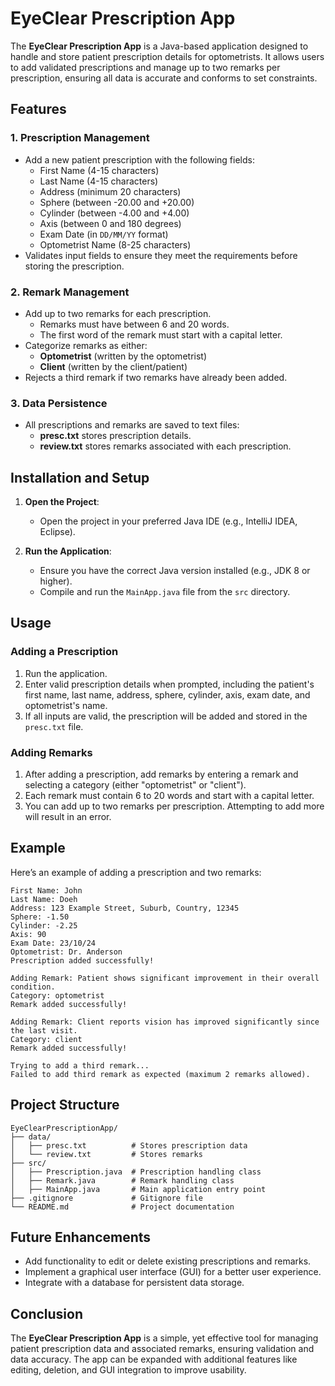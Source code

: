 
# EyeClear Prescription App

The **EyeClear Prescription App** is a Java-based application designed to handle and store patient prescription details for optometrists. It allows users to add validated prescriptions and manage up to two remarks per prescription, ensuring all data is accurate and conforms to set constraints.

## Features

### 1. **Prescription Management**
- Add a new patient prescription with the following fields:
  - First Name (4-15 characters)
  - Last Name (4-15 characters)
  - Address (minimum 20 characters)
  - Sphere (between -20.00 and +20.00)
  - Cylinder (between -4.00 and +4.00)
  - Axis (between 0 and 180 degrees)
  - Exam Date (in `DD/MM/YY` format)
  - Optometrist Name (8-25 characters)
- Validates input fields to ensure they meet the requirements before storing the prescription.

### 2. **Remark Management**
- Add up to two remarks for each prescription.
  - Remarks must have between 6 and 20 words.
  - The first word of the remark must start with a capital letter.
- Categorize remarks as either:
  - **Optometrist** (written by the optometrist)
  - **Client** (written by the client/patient)
- Rejects a third remark if two remarks have already been added.

### 3. **Data Persistence**
- All prescriptions and remarks are saved to text files:
  - **presc.txt** stores prescription details.
  - **review.txt** stores remarks associated with each prescription.

## Installation and Setup



1. **Open the Project**:
   - Open the project in your preferred Java IDE (e.g., IntelliJ IDEA, Eclipse).

2. **Run the Application**:
   - Ensure you have the correct Java version installed (e.g., JDK 8 or higher).
   - Compile and run the `MainApp.java` file from the `src` directory.

## Usage

### Adding a Prescription
1. Run the application.
2. Enter valid prescription details when prompted, including the patient's first name, last name, address, sphere, cylinder, axis, exam date, and optometrist's name.
3. If all inputs are valid, the prescription will be added and stored in the `presc.txt` file.

### Adding Remarks
1. After adding a prescription, add remarks by entering a remark and selecting a category (either "optometrist" or "client").
2. Each remark must contain 6 to 20 words and start with a capital letter.
3. You can add up to two remarks per prescription. Attempting to add more will result in an error.

## Example

Here’s an example of adding a prescription and two remarks:

```text
First Name: John
Last Name: Doeh
Address: 123 Example Street, Suburb, Country, 12345
Sphere: -1.50
Cylinder: -2.25
Axis: 90
Exam Date: 23/10/24
Optometrist: Dr. Anderson
Prescription added successfully!

Adding Remark: Patient shows significant improvement in their overall condition.
Category: optometrist
Remark added successfully!

Adding Remark: Client reports vision has improved significantly since the last visit.
Category: client
Remark added successfully!

Trying to add a third remark...
Failed to add third remark as expected (maximum 2 remarks allowed).
```

## Project Structure

```text
EyeClearPrescriptionApp/
├── data/
│   ├── presc.txt          # Stores prescription data
│   └── review.txt         # Stores remarks
├── src/
│   ├── Prescription.java  # Prescription handling class
│   ├── Remark.java        # Remark handling class
│   ├── MainApp.java       # Main application entry point
├── .gitignore             # Gitignore file
└── README.md              # Project documentation
```

## Future Enhancements
- Add functionality to edit or delete existing prescriptions and remarks.
- Implement a graphical user interface (GUI) for a better user experience.
- Integrate with a database for persistent data storage.

## Conclusion
The **EyeClear Prescription App** is a simple, yet effective tool for managing patient prescription data and associated remarks, ensuring validation and data accuracy. The app can be expanded with additional features like editing, deletion, and GUI integration to improve usability.

